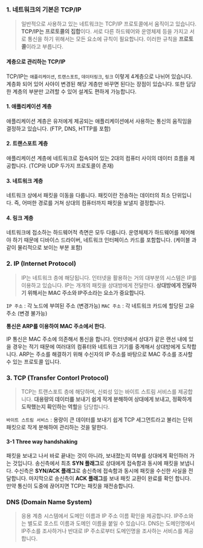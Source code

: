 ### 1. 네트워크의 기본은 TCP/IP

> 일반적으로 사용하고 있는 네트워크는 TCP/IP 프로토콜에서 움직이고 있습니다.
> **TCP/IP는 프로토콜의 집합**이다. 서로 다른 하드웨어와 운영체제 등을 가지고 서로 통신을 하기 위해서는 모든 요소에 규칙이 필요합니다. 이러한 규칙을 **프로토콜**이라고 부릅니다.

#### 계층으로 관리하는 TCP/IP

TCP/IP는 `애플리케이션`, `트랜스포트`, `데이터링크`, `링크` 이렇게 4계층으로 나뉘어 있습니다. 계층화 되어 있어 사야이 변경된 해당 게층만 바꾸면 된다는 장점이 있습니다. 
또한 담당한 계층의 부분만 고려할 수 있어 설계도 편하게 가능합니다.

#### 1. 애플리케이션 계층
애플리케이션 계층은 유저에게 제공되는 애플리케이션에서 사용하는 통신의 움직임을 결정하고 있습니다. (FTP, DNS, HTTP를 포함)

#### 2. 트랜스포트 계층
애플리케이션 계층에 네트워크로 접속되어 있는 2대의 컴퓨터 사이의 데이터 흐름을 제공합니다. (TCP와 UDP 두가지 프로토콜이 존재)

#### 3. 네트워크 계층
네트워크 상에서 패킷을 이동을 다룹니다. 패킷이란 전송하는 데이터의 최소 단위입니다. 즉, 어떠한 경로를 거쳐 상대의 컴퓨터까지 패킷을 보낼지 결정합니다. 

#### 4. 링크 계층
네트워크에 접소하는 하드웨어적 측면은 모두 다룹니다. 운영체제가 하드웨어를 제어해야 하기 때문에 디바이스 드라이버, 네트워크 인터페이스 카드를 포함합니다. (케이블 과같이 물리적으로 보이는 부분 포함)


### 2. IP (Internet Protocol)
> IP는 네트워크 층에 해당됩니다. 인터넷을 활용하는 거의 대부분의 시스템은 IP를 이용하고 있습니다. IP는 개개의 패킷을 상대방에게 전달한다. 
> **상대방에게 전달하기 위해서는 MAC 주소와 IP주소라는 요소가 중요합니다.**

`IP 주소` : 각 노드에 부여된 주소 (변경가능)
`MAC 주소` : 각 네트워크 카드에 할당된 고유 주소 (변경 불가능)

**통신은 ARP를 이용하여 MAC 주소에서 한다.**

IP 통신은 MAC 주소에 의존해서 통신을 합니다. 인터넷에서 상대가 같은 랜선 내에 있을 경우는 적기 때문에 여러대의 컴퓨터와 네트워크 기기를 중계해서 상대방에게 도착합니다.
ARP는 주소를 해결하기 위해 수신자의 IP 주소를 바탕으로 MAC 주소를 조사할 수 있는 프로토콜 입니다.

### 3. TCP (Transfer Contorl Protocol)
> TCP는 트랜스포트 층에 해당하며, 신뢰성 있는 바이트 스트림 서비스를 제공합니다. **대용량의 데이터를 보내기 쉽게 작게 분해하여 상대에게 보내고, 정확하게 도착했는지 확인하는 역할**을 담당합니다.

`바이트 스트림 서비스` : 용량이 큰 데이터를 보내기 쉽게 TCP 세그먼트라고 불리는 단위 패킷으로 작게 분해하여 관리하는 것을 말한다.

#### 3-1 Three way handshaking
패킷을 보내고 나서 바로 끝내는 것이 아니라, 보내졌는지 여부를 상대에게 확인하러 가는 것입니다. 
송신측에서 최초 **SYN 플래그**로 상대에게 접속함과 동시에 패킷을 보냅니다.
수신측은 **SYN/ACK 플래그**로 송신측에 접속함과 동시에 패킷을 수신한 사실을 전달합니다. 마지막으로 송신측이 **ACK 플래그**를 보내 패킷 교환이 완료를 확인 합니다.
만약 통신이 도중에 끊어지면 TCP는 패킷을 재전송합니다.

### DNS (Domain Name System)
> 응용 계층 시스템에서 도메인 이름과 IP 주소 이름 확인을 제공합니다. IP주소와는 별도로 호스트 이름과 도메인 이름을 붙일 수 있습니다.
> DNS는 도메인명에서 IP주소를 조사하거나 반대로 IP 주소로부터 도메인명을 조사하는 서비스를 제공합니다.